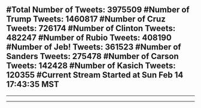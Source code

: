 #Total Number of Tweets: 3975509 
#Number of Trump Tweets: 1460817
#Number of Cruz Tweets: 726174
#Number of Clinton Tweets: 482247
#Number of Rubio Tweets: 408190
#Number of Jeb! Tweets: 361523
#Number of Sanders Tweets: 275478
#Number of Carson Tweets: 142428
#Number of Kasich Tweets: 120355
#Current Stream Started at Sun Feb 14 17:43:35 MST
---
---
---
